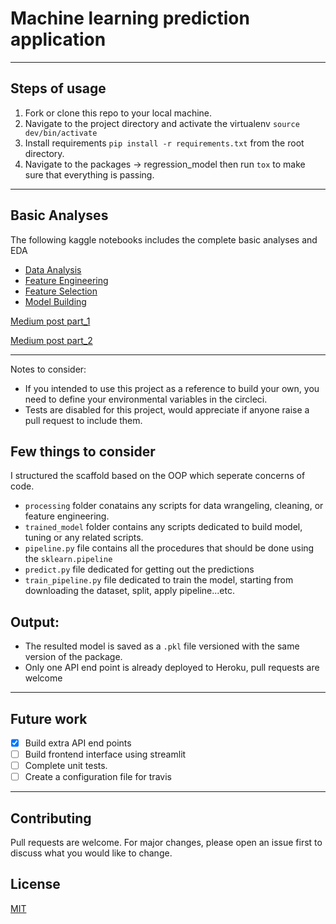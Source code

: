 # Machine learning prediction application

------

## Steps of usage

1. Fork or clone this repo to your local machine.
2. Navigate to the project directory and activate the virtualenv `source dev/bin/activate`
3. Install requirements `pip install -r requirements.txt` from the root directory. 
4. Navigate to the packages -> regression_model then run `tox` to make sure that everything is passing. 

---------
## Basic Analyses
The following kaggle notebooks includes the complete basic analyses and EDA 
- [Data Analysis](https://www.kaggle.com/salmaeng/data-exploration-medium-post-1)
- [Feature Engineering](https://www.kaggle.com/salmaeng/feature-engineering-medium-post-2)
- [Feature Selection](https://www.kaggle.com/salmaeng/feature-selection-medium-post-3)
- [Model Building](https://www.kaggle.com/salmaeng/model-building-medium-post-4)

[Medium post part_1](https://towardsdatascience.com/exclusive-how-to-deploy-your-first-machine-learning-models-bf0a2109e522)

[Medium post part_2](https://towardsdatascience.com/how-to-deploy-your-first-machine-learning-models-part-2-9e1d0fcfb68)


---------
Notes to consider:
* If you intended to use this project as a reference to build your own, you need to define your environmental variables in the circleci.
* Tests are disabled for this project, would appreciate if anyone raise a pull request to include them. 


## Few things to consider

I structured the scaffold based on the OOP which seperate concerns of code. 
* `processing` folder conatains any scripts for data wrangeling, cleaning, or feature engineering. 
* `trained_model` folder contains any scripts dedicated to build model, tuning or any related scripts.
* `pipeline.py` file contains all the procedures that should be done using the `sklearn.pipeline` 
* `predict.py` file dedicated for getting out the predictions
* `train_pipeline.py` file dedicated to train the model, starting from downloading the dataset, split, apply pipeline...etc. 
 

## Output:

* The resulted model is saved as a `.pkl` file versioned with the same version of the package. 
* Only one API end point is already deployed to Heroku, pull requests are welcome

------

## Future work
- [X] Build extra API end points 
- [ ] Build frontend interface using streamlit
- [ ] Complete unit tests.
- [ ] Create a configuration file for travis

------
## Contributing
Pull requests are welcome. For major changes, please open an issue first to discuss what you would like to change.


## License
[MIT](https://choosealicense.com/licenses/mit/)
